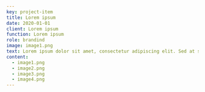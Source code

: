 ```yaml
---
key: project-item
title: Lorem ipsum
date: 2020-01-01
client: Lorem ipsum
function: Lorem ipsum
role: brandind
image: image1.png
text: Lorem ipsum dolor sit amet, consectetur adipiscing elit. Sed at semper mauris, ac gravida odio. Curabitur non malesuada arcu, et egestas risus. Orci varius natoque penatibus et magnis dis parturient montes, nascetur ridiculus mus. Nulla ipsum leo, molestie sit amet consectetur vel, convallis et urna. Maecenas a diam nec ex ornare efficitur. Integer tincidunt sem id eros blandit egestas. Maecenas pellentesque felis ac interdum placerat. Mauris fringilla non tellus nec commodo. Phasellus fermentum, felis sed laoreet efficitur, ipsum lorem laoreet tellus, nec feugiat nisl nisi id felis.
content:
  - image1.png
  - image2.png
  - image3.png
  - image4.png
---
```

